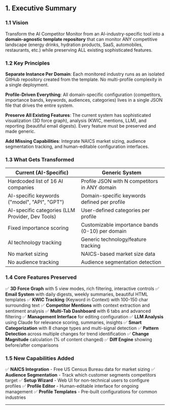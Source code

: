 ## 1. Executive Summary

### 1.1 Vision

Transform the AI Competitor Monitor from an AI-industry-specific tool into a **domain-agnostic template repository** that can monitor ANY competitive landscape (energy drinks, hydration products, SaaS, automobiles, restaurants, etc.) while preserving ALL existing sophisticated features.

### 1.2 Key Principles

**Separate Instance Per Domain**: Each monitored industry runs as an isolated GitHub repository created from the template. No multi-profile complexity in a single deployment.

**Profile-Driven Everything**: All domain-specific configuration (competitors, importance bands, keywords, audiences, categories) lives in a single JSON file that drives the entire system.

**Preserve All Existing Features**: The current system has sophisticated visualization (3D force graph), analysis (KWIC, mentions, LLM), and reporting (beautiful email digests). Every feature must be preserved and made generic.

**Add Missing Capabilities**: Integrate NAICS market sizing, audience segmentation tracking, and human-editable configuration interfaces.

### 1.3 What Gets Transformed

| Current (AI-Specific) | Generic System |
|----------------------|----------------|
| Hardcoded list of 16 AI companies | Profile JSON with N competitors in ANY domain |
| AI-specific keywords ("model", "API", "GPT") | Domain-specific keywords defined per profile |
| AI-specific categories (LLM Provider, Dev Tools) | User-defined categories per profile |
| Fixed importance scoring | Customizable importance bands (0-10) per domain |
| AI technology tracking | Generic technology/feature tracking |
| No market sizing | NAICS-based market size data |
| No audience tracking | Audience segmentation detection |

### 1.4 Core Features Preserved

✅ **3D Force Graph** with 5 view modes, rich filtering, interactive controls
✅ **Email System** with daily digests, weekly summaries, beautiful HTML templates
✅ **KWIC Tracking** (Keyword in Context) with 100-150 char surrounding text
✅ **Competitor Mentions** with context extraction and sentiment analysis
✅ **Multi-Tab Dashboard** with 6 tabs and advanced filtering
✅ **Management Interface** for editing configuration
✅ **LLM Analysis** using Claude for relevance scoring, summaries, insights
✅ **Smart Categorization** with 8 change types and multi-signal detection
✅ **Pattern Detection** across multiple changes for trend identification
✅ **Change Magnitude** calculation (% of content changed)
✅ **Diff Engine** showing before/after comparisons

### 1.5 New Capabilities Added

✅ **NAICS Integration** - Free US Census Bureau data for market sizing
✅ **Audience Segmentation** - Track which customer segments competitors target
✅ **Setup Wizard** - Web UI for non-technical users to configure profiles
✅ **Profile Editor** - Human-editable interface for ongoing management
✅ **Profile Templates** - Pre-built configurations for common industries

---
